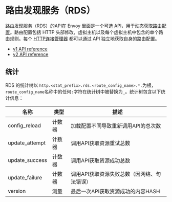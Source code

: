 # 路由发现服务（RDS）

路由发现服务（RDS）的API在 Envoy 里面是一个可选 API，用于动态获取[路由配置](https://www.envoyproxy.io/docs/envoy/latest/api-v1/route_config/route_config#config-http-conn-man-route-table)。路由配置包括 HTTP 头部修改，虚拟主机以及每个虚拟主机中包含的单个路由规则。每个 [HTTP连接管理器](http_conn_man.md#config-http-conn-man) 都可以通过 API 独立地获取自身的路由配置。

- [v1 API reference](https://www.envoyproxy.io/docs/envoy/latest/api-v1/route_config/rds#config-http-conn-man-rds-v1)
- [v2 API reference](../overview/v2_overview.md#v2-grpc-streaming-endpoints)

## 统计

RDS 的统计树以 `http.<stat_prefix>.rds.<route_config_name>.*.`为根，`route_config_name`名称中的任何`:`字符在统计树中被替换为`_`。统计树包含以下统计信息：

| 名称           | 类型   | 描述                                        |
| -------------- | ------ | ------------------------------------------- |
| config_reload  | 计数器 | 加载配置不同导致重新调用API的总次数         |
| update_attempt | 计数器 | 调用API获取资源重试总数                     |
| update_success | 计数器 | 调用API获取资源成功总数                     |
| update_failure | 计数器 | 调用API获取资源失败总数（因网络、句法错误） |
| version        | 测量   | 最后一次API获取资源成功的内容HASH           |
